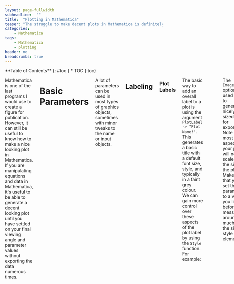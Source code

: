 ```yaml
---
layout: page-fullwidth
subheadline:  ""
title:  "Plotting in Mathematica"
teaser: "The struggle to make decent plots in Mathematica is definitely one of the main reasons to avoid the program. However, using the following tips will help you generate presentation worthy, if not paper worthy, figures in no time."
categories:
    - Mathematica
tags:
    - Mathematica
    - plotting
header: no
breadcrumbs: true
---
```

<div class="row">
<div class="medium-4 medium-push-8 columns" markdown="1">
<div class="panel radius" markdown="1">
**Table of Contents**
{: #toc }
*  TOC
{:toc}
</div>
</div><!-- /.medium-4.columns -->

<div class="medium-8 medium-pull-4 columns" markdown="1">

Mathematica is one of the last programs I would use to create a figure for publication. However, it can still be useful to know how to make a nice looking plot in Mathematica. If you are manipulating equations and data in Mathematica, it's useful to be able to generate a decent looking plot until you have settled on your final viewing angle and parameter values without exporting the data numerous times.

# Basic Parameters

A lot of parameters can be used in most types of graphics objects, sometimes with minor tweaks to the name or input objects. 

## Labeling

### Plot Labels

The basic way to add an overall label to a plot is using the argument `PlotLabel -> "Plot Name!"`. This generates a basic title with a default font size, style, and typically in a faint grey colour. We can gain more control over these aspects of the plot label by using the `Style` function. For example:

```
x = Range[1,100];
y = RandomReal[{0,1},100]; (* Generate 100 random real numbers between 0 and 1 *)
data = Transpose[{x,y}]; (* Create an (x,y) list of points for plotting *)
```
<table width="100%" style="table-layout: fixed; border: 1px $border-color;">
 <tr>
    <td><code>ListPlot[data, PlotLabel -> "Random Points", ImageSize -> Large]</code></td>
    <td><code>ListPlot[data, PlotLabel -> Style["Random Points", Pink, 20, FontFamily -> "Academy Engraved LET"], ImageSize -> Large]</code></td>
 </tr>
 <tr>
 <td>
  <img src="/Manuals/assets/images/Mathematica/plotLabel_example.png"
       alt="no style in label"
       width="100%">
</td>
 <td><img src="/Manuals/assets/images/Mathematica/plotLabel_wStyle_example.png"
       alt="using style with label"
       width="100%"></td>
</tr>
</table>

The `ImageSize` option is used here to generate nicely sized plots for exporting. Note that most style aspects of your plot will not scale with the size of the plot. Make sure that you set this parameters to a value you like before messing around too much with the size of style elements.

### Axes Labels

`AxesLabel` is the basic way to label the axes of your plot. Like `PlotLabel` you can pass a simple set of strings, i.e. `AxesLabel -> {"x","y"}`, or enhance the style using the `Style` function as in the below example. `FrameLabel` is a more complex option to generate axes labels, but also offers more fine tuning and better placement. To use `FrameLabel` we also need to supply the `Frame` argument. `Frame` takes as its input a Boolean or set of Booleans that decides wether or not a frame is drawn on the graphics object. `True` draws an edge on every side of the graphics object. Or you can give a nested list with the arguments in the order of `{left, right}` and then `{bottom,top}`. `FrameLabel` takes it's input in the same format and order, replacing the Booleans with a `Style` function or string or the parameter `None` to leave the edge unlabeled. By default, the left and right labels are rotated by 90 degrees, which I have undone with the `Rotate` function in the below example.

{% raw %}
<table width="100%" style="table-layout: fixed; border: 1px $border-color;">
 <tr>
    <td><code>ListPlot[data, AxesLabel -> {Style["x", 20, Red, FontFamily -> "Helvetica"], Style["y", 20, Blue, FontFamily -> "Helvetica"]}, ImageSize -> Large]</code></td>
    <td><code>ListPlot[data, Frame -> {{True, False},{True,False}}, FrameLabel -> {{Style[Rotate["y",90 Degree], 20, Blue, FontFamily -> "Helvetica"], None},{Style["x", 20, Blue, FontFamily -> "Helvetica"], None}}, ImageSize -> Large]</code></td>
 </tr>
 <tr>
 <td width="50%">
  <img src="/Manuals/assets/images/Mathematica/axesLabel_example.png"
       alt="using an axes label"
       width="100%">
</td>
 <td width="50%">
  <img src="/Manuals/assets/images/Mathematica/frameLabel_example.png"
       alt="using a frame label"
       width="100%">
</td>
 </tr>
</table>
{% endraw %}

### Plot Legends

Legends can be added to a plot by specifying the `PlotLegends` argument. `PlotLegends` takes either a number of keywords, such as `Automatic` or `"Expressions"`, or a set of strings that, like in previous examples, can be stylized using the `Style` function. The strings should be given in the same order as the data was given to be plotted. Further control of the legends placement can be gained by passing the set of strings to the function `Placed`. `Placed` takes as its argument first the set of strings used in the legend and then an array of (x, y) positions or keywords such as `Above`. For $$x, y \ge 1.0$$ or $$x,y \le 0.0$$ the legend will be placed outside of the frame of the figure.  

```
y2 = RandomReal[{0,1},100]; (* Generate another set of 100 random real numbers between 0 and 1 *)
data2 = Transpose[{x,y2}]; (* Create an (x,y) list of points for plotting *)
```

<table width="100%" style="table-layout: fixed; border: 1px $border-color;">
 <tr>
    <td><code>LListPlot[{data, data2}, PlotLegends -> Automatic, ImageSize -> Large]</code></td>
    <td><code>ListPlot[{data, data2}, PlotLegends -> Placed[{Style["y1", 18], Style["y2", 18]}, {1.0, 0.8}], ImageSize -> Large]</code></td>
 </tr>
 <tr>
 <td width="50%">
  <img src="{{ site.urlimg }}plotLegends_example.png"
       alt="example of adding a legend"
       width="100%">
</td>
 <td width="50%">
  <img src="{{ site.urlimg }}plotLegends_example2.png"
       alt="example of adding a legend"
       width="100%">
</td>
</tr>
</table>

## Style

### Plot Style

`PlotStlye` is used to alter the default style or color of your data. The input parameter is typically a set of sets, with each set containing the style options for a set of data. If the number of data sets is longer than the supplied `PlotStyle` list then the stlye options will simply repeat cyclically. For line data the thickness, color, and style (dashed, dotted, etc) can be set within `PlotStyle`. For point data we need to add the argument `PlotMarkers`.


<table width="100%" style="table-layout: fixed; border: 1px $border-color;">
 <tr>
    <td><code>ListPlot[{data, data2, data3, data4}, 
 PlotLegends -> 
  Placed[{Style["y1", 18], Style["y2", 18], Style["y3", 18], Style["y4", 18]}, {1.0, 0.8}], ImageSize -> Large, PlotStyle -> {{Black}, {Red, Opacity[0.6]}, {Blue}}, PlotMarkers -> {{Automatic, Small}, {Automatic, Medium}, {Automatic, Large}, {"\[Beta]", Large}}]</code></td>
    <td><code>ListPlot[{data, data2, data3}, PlotLegends -> Placed[{Style["y1", 18], Style["y2", 18], Style["y3", 18], Style["y4", 18]}, {1.0, 0.8}], ImageSize -> Large, Joined -> True, PlotStyle -> {{Black}, {Red, Opacity[0.6], Dashed}, {Green, Thick}}]</code></td>
 </tr>
 <tr>
 <td width="50%">
  <img src="{{ site.urlimg }}plotStyle_example.png"
       alt="example with point data"
       width="100%">
</td>
 <td width="50%">
  <img src="{{ site.urlimg }}plotStyle_example2.png"
       alt="example with line data"
       width="100%">
</td>
 </tr>
</table>

The argument `Joined` was added to plot the first and third/last set of (x, y) point data as lines.

### Tick Marks

The tick marks on most figures can be set using either `Ticks` or `FrameTicks` and their corresponding style argument `TicksStyle` and `FrameTicksStyle`. These arguments behave in similar fashions, although with an annoying argument flip for whether the x-axis argument or the y-axis argument comes first. The `Ticks` argument also doesn't work if you want both a left and right axis or a top and bottom axis.

When we use the argument [`Frame`]("/Manuals/chapter/Mathematica/plotting#axes-labels), we ***need*** to style the ticks using the two arguments `FrameTicks` and `FrameTicksStyle`. `FrameTicks` can be used to specify the location and label of the major ticks and also change the style of a specific tick mark. `FrameTicksStyle` can be used to set the style of all the tick marks that haven't been styled using `FrameTicks`.


{% raw %}
<table width="100%" style="table-layout: fixed; border: 1px $border-color;">
 <tr>
    <td><code>ListPlot[{data}, ImageSize -> Large, Ticks -> {Automatic, {0.0, 0.5, E/4, {1.0, "1.0"}}}, TicksStyle -> Directive[Red, 14]]</code></td>
    <td><code>ListPlot[{data}, ImageSize -> Large, Frame -> {{True, False}, {True, False}},   FrameTicks -> {{{0.0, {0.5, 1/2}, {Exp[1]/4, E/4, {1.0, 0.00}, Directive[Black, Dashed]}, {1.0, "1.0"}}, None}, {Automatic, Automatic}}, FrameTicksStyle -> Directive[Blue, 14]]</code></td>
 </tr>
 <tr>
 <td width="50%">
  <img src="{{ site.urlimg }}{{ frameticks_example.png }}"
       alt=""
       width="100%">
</td>
 <td width="50%">
  <img src="{{ site.urlimg }}{{ frameticks_example2.png }}"
       alt=""
       width="100%">
</td>
 </tr>
</table>
{% endraw %}

### Image Size

An image can be resized after it is generated by clicking on it and dragging the orange border that appears. However, style elements do not scale with the size of the plot. If we want to export and save the image we generate it's important to set an image size and then set the style elements afterwards. If the image size is not large enough it can be hard to get a decent resolution image. The way to do this is to set the argument `ImageSize`. There are default sizes such as `Small`, `Large`, and `Full`, which uses the full width of the window to generate the image. We can also set the size using a set of pixel sizes, i.e. `ImageSize -> {600,400}`.

### Aspect Ratio

There is no default aspect ratio for a figure. The figure simply fills the space given by ImageSize (whose default is `Medium`, whatever that means). If `ImageSize` is set to a specific pixel size then the argument `AspectRatio` will still affect the plot, but there will be white space around the figure.


{% raw %}
<table width="100%" style="table-layout: fixed; border: 1px $border-color;">
 <tr>
    <td><code>ListPlot[{data}, ImageSize -> {600, 400}, AspectRatio -> 1/4]</code></td>
    <td><code>ListPlot[{data}, ImageSize -> {600, 400}, AspectRatio -> Full]</code></td>
 </tr>
 <tr>
 <td width="50%">
  <img src="{{ site.urlimg }}{{ aspectRatio_example.png }}"
       alt=""
       width="100%"/>
</td>
 <td width="50%">
  <img src="{{ site.urlimg }}{{ aspectRatio_example2.png }}"
       alt=""
       width="100%"/>
</td>
 </tr>
</table>
{% endraw %}

# Manipulating Parameters

# Misc

- use Evaluate to pass multiple values


